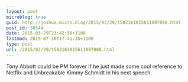 ```yaml
---
layout: post
microblog: true
guid: http://joshua.micro.blog/2015/03/29/t582161015611097088.html
post_id: 38544
date: 2015-03-29T23:42:56+1100
lastmod: 2019-07-30T17:41:35+1100
type: post
url: /2015/03/29/t582161015611097088.html
---
```

Tony Abbott could be PM forever if he just made some cool reference to Netflix and Unbreakable Kimmy Schmidt in his next speech.
